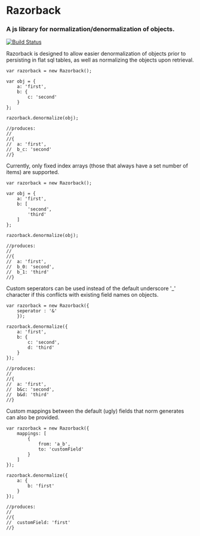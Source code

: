 # Razorback
### A js library for normalization/denormalization of objects.

[![Build Status](https://travis-ci.org/njenan/Razorback.svg?branch=master)](https://travis-ci.org/njenan/Razorback)

Razorback is designed to allow easier denormalization of objects prior to persisting in flat sql tables, as well as normalizing the objects upon retrieval.

	var razorback = new Razorback();
	
	var obj = {
		a: 'first',
		b: {
			c: 'second'
		}
	};
	
	razorback.denormalize(obj);
	
	//produces:
	//
	//{
	//	a: 'first',
	//	b_c: 'second'
	//}
	

Currently, only fixed index arrays (those that always have a set number of items) are supported.

	var razorback = new Razorback();
	
	var obj = {
		a: 'first',
		b: [
			'second',
			'third'
		]
	};
	
	razorback.denormalize(obj);
	
	//produces:
	//
	//{
	//	a: 'first',
	//	b_0: 'second',
	//	b_1: 'third'
	//}
	

Custom seperators can be used instead of the default underscore '_' character if this conflicts with existing field names on objects.

	var razorback = new Razorback({
		seperator : '&'
		});
		
	razorback.denormalize({
		a: 'first',
		b: {
			c: 'second',
			d: 'third'
		}
	});
	
	//produces:
	//
	//{
	//	a: 'first',
	//	b&c: 'second',
	//	b&d: 'third'
	//}
	
	
Custom mappings between the default (ugly) fields that norm generates can also be provided.

	var razorback = new Razorback({
		mappings: [
			{
				from: 'a_b',
				to: 'customField'
			}
		]
	});
	
	razorback.denormalize({
		a: {
			b: 'first'
		}
	});
	
	//produces:
	//
	//{
	//	customField: 'first'
	//}
